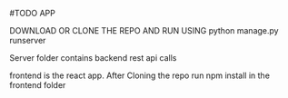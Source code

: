 #TODO APP

DOWNLOAD OR CLONE THE REPO AND RUN USING python manage.py runserver 

Server folder contains backend rest api calls 

frontend is the react app. After Cloning the repo run npm install in the frontend folder
